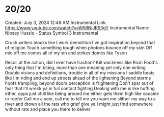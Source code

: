 # 20/20

Created: July 3, 2024 12:46 AM
Instrumental Link: https://www.youtube.com/watch?v=W5RNjJR93gY
Instrumental Name: Nipsey Hussle - Status Symbol 3 Instrumental

Crush writers blocks like I work demolition
I've got inspiration beyond that of religion
Touch something tough when photons bounce off my skin
Off mic off me comes all of my sin and strikes domes like Tyson

Recoil at the action, did I ever have traction?
Kill wackness like Ricin
Food's only thing that I'm biting, more than one meaning yet only one writing
Double visions and definitions, trouble in all of my missions
I saddle beats like I'm riding and end up streets ahead of the lightening
Beyond storms hoofs trampling, beyond doors perception is frightening
Don’t spar out of fear that I'll wreck ya in full contact fighting
Dealing with me is like huffing ether, opps just chill like being around me either gets them high like cocaine or reefer
Call me a seer, call me to tell me you want me slither my way to a river and drown all the rats who grief give ya
I might just find somewhere without rats and place you there to deliver